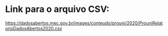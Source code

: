 <h1> Link para o arquivo CSV: </h1>

https://dadosabertos.mec.gov.br/images/conteudo/prouni/2020/ProuniRelatorioDadosAbertos2020.csv
